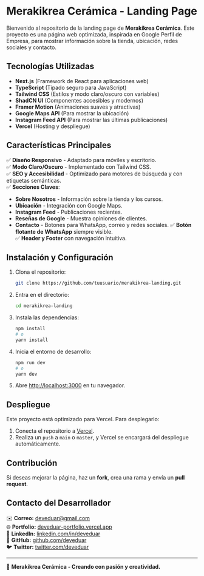 # Merakikrea Cerámica - Landing Page

Bienvenido al repositorio de la landing page de **Merakikrea Cerámica**. Este proyecto es una página web optimizada, inspirada en Google Perfil de Empresa, para mostrar información sobre la tienda, ubicación, redes sociales y contacto.

## Tecnologías Utilizadas
- **Next.js** (Framework de React para aplicaciones web)
- **TypeScript** (Tipado seguro para JavaScript)
- **Tailwind CSS** (Estilos y modo claro/oscuro con variables)
- **ShadCN UI** (Componentes accesibles y modernos)
- **Framer Motion** (Animaciones suaves y atractivas)
- **Google Maps API** (Para mostrar la ubicación)
- **Instagram Feed API** (Para mostrar las últimas publicaciones)
- **Vercel** (Hosting y despliegue)

## Características Principales
✅ **Diseño Responsivo** - Adaptado para móviles y escritorio.  
✅ **Modo Claro/Oscuro** - Implementado con Tailwind CSS.  
✅ **SEO y Accesibilidad** - Optimizado para motores de búsqueda y con etiquetas semánticas.  
✅ **Secciones Claves**:
- **Sobre Nosotros** - Información sobre la tienda y los cursos.
- **Ubicación** - Integración con Google Maps.
- **Instagram Feed** - Publicaciones recientes.
- **Reseñas de Google** - Muestra opiniones de clientes.
- **Contacto** - Botones para WhatsApp, correo y redes sociales.
✅ **Botón flotante de WhatsApp** siempre visible.  
✅ **Header y Footer** con navegación intuitiva.  

## Instalación y Configuración
1. Clona el repositorio:
   ```sh
   git clone https://github.com/tuusuario/merakikrea-landing.git
   ```
2. Entra en el directorio:
   ```sh
   cd merakikrea-landing
   ```
3. Instala las dependencias:
   ```sh
   npm install
   # o
   yarn install
   ```
4. Inicia el entorno de desarrollo:
   ```sh
   npm run dev
   # o
   yarn dev
   ```
5. Abre [http://localhost:3000](http://localhost:3000) en tu navegador.

## Despliegue
Este proyecto está optimizado para Vercel. Para desplegarlo:
1. Conecta el repositorio a [Vercel](https://vercel.com/).
2. Realiza un `push` a `main` o `master`, y Vercel se encargará del despliegue automáticamente.

## Contribución
Si deseas mejorar la página, haz un **fork**, crea una rama y envía un **pull request**.

## Contacto del Desarrollador
✉️ **Correo:** deveduar@gmail.com  
🌐 **Portfolio:** [deveduar-portfolio.vercel.app](https://deveduar-portfolio.vercel.app/)  
💼 **LinkedIn:** [linkedin.com/in/deveduar](http://www.linkedin.com/in/deveduar)  
🐙 **GitHub:** [github.com/deveduar](https://github.com/deveduar)  
🐦 **Twitter:** [twitter.com/deveduar](https://twitter.com/deveduar)  

---

🚀 **Merakikrea Cerámica - Creando con pasión y creatividad.**

